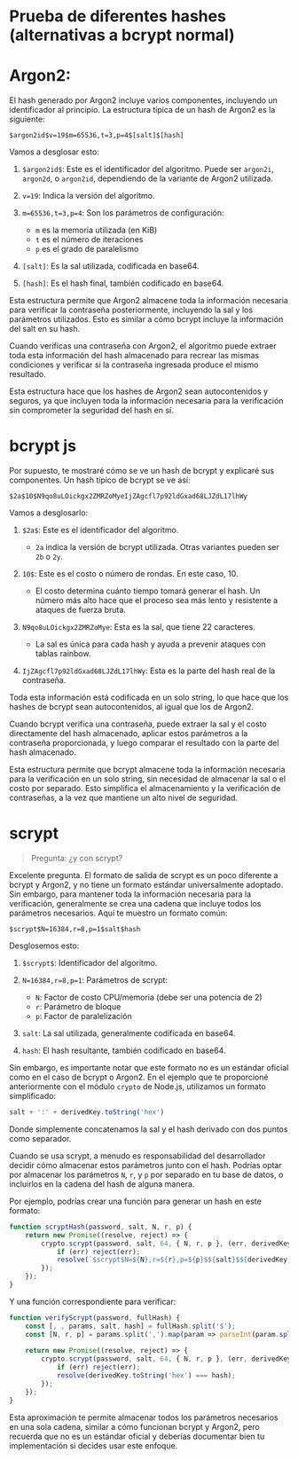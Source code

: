 # Prueba de diferentes hashes (alternativas a bcrypt normal)

# Argon2:

El hash generado por Argon2 incluye varios componentes, incluyendo un identificador al principio. La estructura típica de un hash de Argon2 es la siguiente:

```
$argon2id$v=19$m=65536,t=3,p=4$[salt]$[hash]
```

Vamos a desglosar esto:

1. `$argon2id$`: Este es el identificador del algoritmo. Puede ser `argon2i`, `argon2d`, o `argon2id`, dependiendo de la variante de Argon2 utilizada.

2. `v=19`: Indica la versión del algoritmo.

3. `m=65536,t=3,p=4`: Son los parámetros de configuración:
   - `m` es la memoria utilizada (en KiB)
   - `t` es el número de iteraciones
   - `p` es el grado de paralelismo

4. `[salt]`: Es la sal utilizada, codificada en base64.

5. `[hash]`: Es el hash final, también codificado en base64.

Esta estructura permite que Argon2 almacene toda la información necesaria para verificar la contraseña posteriormente, incluyendo la sal y los parámetros utilizados. Esto es similar a cómo bcrypt incluye la información del salt en su hash.

Cuando verificas una contraseña con Argon2, el algoritmo puede extraer toda esta información del hash almacenado para recrear las mismas condiciones y verificar si la contraseña ingresada produce el mismo resultado.

Esta estructura hace que los hashes de Argon2 sean autocontenidos y seguros, ya que incluyen toda la información necesaria para la verificación sin comprometer la seguridad del hash en sí.

# bcrypt js

Por supuesto, te mostraré cómo se ve un hash de bcrypt y explicaré sus componentes. Un hash típico de bcrypt se ve así:

```
$2a$10$N9qo8uLOickgx2ZMRZoMyeIjZAgcfl7p92ldGxad68LJZdL17lhWy
```

Vamos a desglosarlo:

1. `$2a$`: Este es el identificador del algoritmo. 
   - `2a` indica la versión de bcrypt utilizada. Otras variantes pueden ser `2b` o `2y`.

2. `10$`: Este es el costo o número de rondas. En este caso, 10.
   - El costo determina cuánto tiempo tomará generar el hash. Un número más alto hace que el proceso sea más lento y resistente a ataques de fuerza bruta.

3. `N9qo8uLOickgx2ZMRZoMye`: Esta es la sal, que tiene 22 caracteres.
   - La sal es única para cada hash y ayuda a prevenir ataques con tablas rainbow.

4. `IjZAgcfl7p92ldGxad68LJZdL17lhWy`: Esta es la parte del hash real de la contraseña.

Toda esta información está codificada en un solo string, lo que hace que los hashes de bcrypt sean autocontenidos, al igual que los de Argon2.

Cuando bcrypt verifica una contraseña, puede extraer la sal y el costo directamente del hash almacenado, aplicar estos parámetros a la contraseña proporcionada, y luego comparar el resultado con la parte del hash almacenado.

Esta estructura permite que bcrypt almacene toda la información necesaria para la verificación en un solo string, sin necesidad de almacenar la sal o el costo por separado. Esto simplifica el almacenamiento y la verificación de contraseñas, a la vez que mantiene un alto nivel de seguridad.

# scrypt
> Pregunta: ¿y con scrypt?

Excelente pregunta. El formato de salida de scrypt es un poco diferente a bcrypt y Argon2, y no tiene un formato estándar universalmente adoptado. Sin embargo, para mantener toda la información necesaria para la verificación, generalmente se crea una cadena que incluye todos los parámetros necesarios. Aquí te muestro un formato común:

```
$scrypt$N=16384,r=8,p=1$salt$hash
```

Desglosemos esto:

1. `$scrypt$`: Identificador del algoritmo.

2. `N=16384,r=8,p=1`: Parámetros de scrypt:
   - `N`: Factor de costo CPU/memoria (debe ser una potencia de 2)
   - `r`: Parámetro de bloque
   - `p`: Factor de paralelización

3. `salt`: La sal utilizada, generalmente codificada en base64.

4. `hash`: El hash resultante, también codificado en base64.

Sin embargo, es importante notar que este formato no es un estándar oficial como en el caso de bcrypt o Argon2. En el ejemplo que te proporcioné anteriormente con el módulo `crypto` de Node.js, utilizamos un formato simplificado:

```javascript
salt + ':' + derivedKey.toString('hex')
```

Donde simplemente concatenamos la sal y el hash derivado con dos puntos como separador.

Cuando se usa scrypt, a menudo es responsabilidad del desarrollador decidir cómo almacenar estos parámetros junto con el hash. Podrías optar por almacenar los parámetros `N`, `r`, y `p` por separado en tu base de datos, o incluirlos en la cadena del hash de alguna manera.

Por ejemplo, podrías crear una función para generar un hash en este formato:

```javascript
function scryptHash(password, salt, N, r, p) {
    return new Promise((resolve, reject) => {
        crypto.scrypt(password, salt, 64, { N, r, p }, (err, derivedKey) => {
            if (err) reject(err);
            resolve(`$scrypt$N=${N},r=${r},p=${p}$${salt}$${derivedKey.toString('hex')}`);
        });
    });
}
```

Y una función correspondiente para verificar:

```javascript
function verifyScrypt(password, fullHash) {
    const [, , params, salt, hash] = fullHash.split('$');
    const [N, r, p] = params.split(',').map(param => parseInt(param.split('=')[1]));
    
    return new Promise((resolve, reject) => {
        crypto.scrypt(password, salt, 64, { N, r, p }, (err, derivedKey) => {
            if (err) reject(err);
            resolve(derivedKey.toString('hex') === hash);
        });
    });
}
```

Esta aproximación te permite almacenar todos los parámetros necesarios en una sola cadena, similar a cómo funcionan bcrypt y Argon2, pero recuerda que no es un estándar oficial y deberías documentar bien tu implementación si decides usar este enfoque.